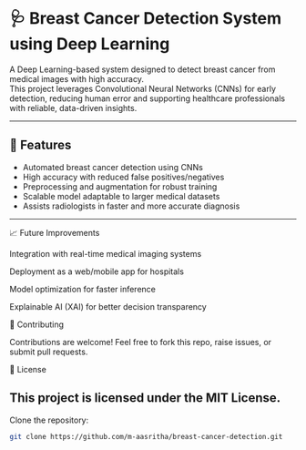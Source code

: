 # 🩺 Breast Cancer Detection System using Deep Learning  

A Deep Learning-based system designed to detect breast cancer from medical images with high accuracy.  
This project leverages Convolutional Neural Networks (CNNs) for early detection, reducing human error and supporting healthcare professionals with reliable, data-driven insights.  

---

## 🚀 Features  
- Automated breast cancer detection using CNNs  
- High accuracy with reduced false positives/negatives  
- Preprocessing and augmentation for robust training  
- Scalable model adaptable to larger medical datasets  
- Assists radiologists in faster and more accurate diagnosis  

---


📈 Future Improvements

Integration with real-time medical imaging systems

Deployment as a web/mobile app for hospitals

Model optimization for faster inference

Explainable AI (XAI) for better decision transparency



🤝 Contributing

Contributions are welcome!
Feel free to fork this repo, raise issues, or submit pull requests.

📜 License

This project is licensed under the MIT License.
---
Clone the repository:  
```bash
git clone https://github.com/m-aasritha/breast-cancer-detection.git

